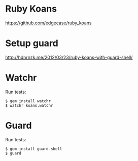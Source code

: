 # Ruby Koans
https://github.com/edgecase/ruby_koans

# Setup guard
http://hdnrnzk.me/2012/03/23/ruby-koans-with-guard-shell/


# Watchr

Run tests:

	$ gem install watchr
	$ watchr koans.watchr


# Guard

Run tests:

	$ gem install guard-shell
	$ guard
